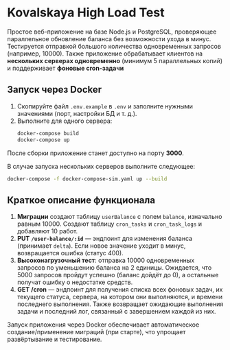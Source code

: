# Kovalskaya High Load Test

Простое веб-приложение на базе Node.js и PostgreSQL, проверяющее параллельное обновление баланса без возможности ухода в минус. Тестируется отправкой большого количества одновременных запросов (например, 10000).
Также приложение обрабатывает клиентов на **нескольких серверах одновременно** (минимум 5 параллельных копий) и поддерживает **фоновые cron-задачи**

## Запуск через Docker

1. Скопируйте файл `.env.example` в `.env` и заполните нужными значениями (порт, настройки БД и т. д.).
2. Выполните для одного сервера:
   ```bash
   docker-compose build
   docker-compose up
   ```
После сборки приложение станет доступно на порту **3000**.

В случае запуска нескольких серверов выполните следующее:
```bash
docker-compose -f docker-compose-sim.yaml up --build
```

## Краткое описание функционала

1. **Миграции** создают таблицу `userBalance` с полем `balance`, изначально равным 10000. Cоздают таблицу `cron_tasks` и `cron_task_logs` и добавляют 10 работ. 
2. **PUT `/user-balance/:id`** — эндпоинт для изменения баланса (принимает `delta`). Если новое значение уходит в минус, возвращается ошибка (статус 400).
3. **Высоконагрузочный тест**: отправка 10000 одновременных запросов по уменьшению баланса на 2 единицы. Ожидается, что 5000 запросов пройдут успешно (баланс дойдёт до 0), а остальные получат ошибку о недостатке средств.
4. **GET /cron** — эндпоинт для получения списка всех фоновых задач, их текущего статуса, сервера, на котором они выполняются, и времени последнего выполнения. Также возвращает ожидающие выполнения задачи и последний лог, связанный с завершением каждой из них.

Запуск приложения через Docker обеспечивает автоматическое создание/применение миграций (при старте), что упрощает развёртывание и тестирование.



